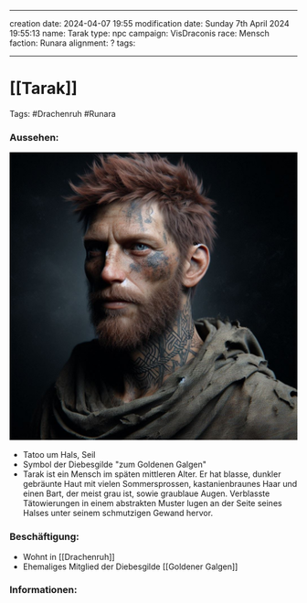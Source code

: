 
---
creation date: 2024-04-07 19:55 
modification date: Sunday 7th April 2024 19:55:13 
name: Tarak
type: npc 
campaign: VisDraconis
race: Mensch
faction: Runara
alignment: ?
tags:

--- 

# [[Tarak]]

Tags: #Drachenruh #Runara 

### Aussehen:
![Tarak](../assets/images/Tarak.png "Tarak is a human in late middle age. He has pale skin tanned darker with many freckles, auburn hair and a beard that is mostly gray, and gray-blue eyes. Faded tattoos of a rope around his neck in an abstract design peek up the side of his neck from beneath his dirt-stained robes, full body shot, realistic, dark fantasy, full body shot, realistic, dark fantasy")

- Tatoo um Hals, Seil
- Symbol der Diebesgilde "zum Goldenen Galgen"
- Tarak ist ein Mensch im späten mittleren Alter. Er hat blasse, dunkler gebräunte Haut mit vielen Sommersprossen, kastanienbraunes Haar und einen Bart, der meist grau ist, sowie graublaue Augen. Verblasste Tätowierungen in einem abstrakten Muster lugen an der Seite seines Halses unter seinem schmutzigen Gewand hervor.

### Beschäftigung:
- Wohnt in [[Drachenruh]]
- Ehemaliges Mitglied der Diebesgilde [[Goldener Galgen]]

### Informationen:

